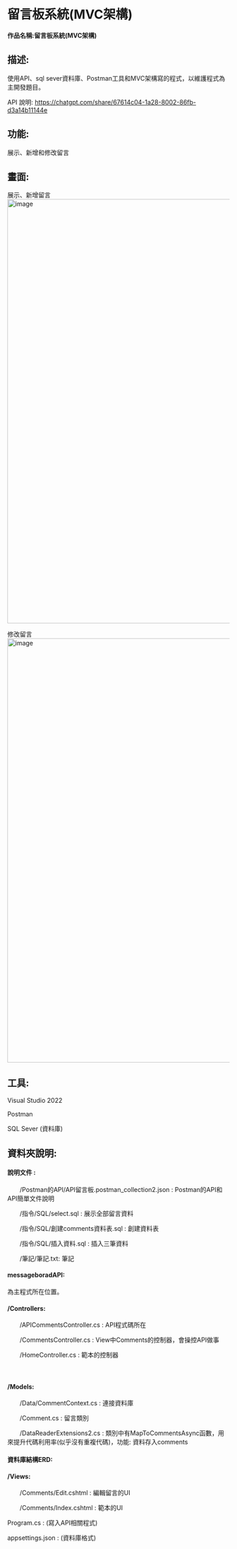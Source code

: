 # 留言板系統(MVC架構)

**作品名稱:留言板系統(MVC架構)**

## 描述:
使用API、sql sever資料庫、Postman工具和MVC架構寫的程式，以維護程式為主開發題目。

API 說明: https://chatgpt.com/share/67614c04-1a28-8002-86fb-d3a14b11144e

## 功能:

展示、新增和修改留言


## 畫面:
展示、新增留言
<img width="960" alt="image" src="https://github.com/user-attachments/assets/88c89ce7-b0aa-40ef-a568-7d874914d143" />

修改留言
<img width="960" alt="image" src="https://github.com/user-attachments/assets/5fc30f4a-f892-45d8-8170-1c6a479eb3e1" />


## 工具:

Visual Studio 2022

Postman

SQL Sever (資料庫)

## 資料夾說明:

#### 說明文件 :

　　/Postman的API/API留言板.postman_collection2.json : Postman的API和API簡單文件說明

　　/指令/SQL/select.sql : 展示全部留言資料

　　/指令/SQL/創建comments資料表.sql : 創建資料表

　　/指令/SQL/插入資料.sql : 插入三筆資料

　　/筆記/筆記.txt: 筆記

#### messageboradAPI:

為主程式所在位置。

#### /Controllers:
　　/APICommentsController.cs : API程式碼所在

　　/CommentsController.cs : View中Comments的控制器，會操控API做事
  
　　/HomeController.cs : 範本的控制器
  
　　
#### /Models:
　　/Data/CommentContext.cs : 連接資料庫
  
　　/Comment.cs : 留言類別
  
　　/DataReaderExtensions2.cs : 類別中有MapToCommentsAsync函數，用來提升代碼利用率(似乎沒有重複代碼)，功能: 資料存入comments
  

#### 資料庫結構ERD:



#### /Views:

　　/Comments/Edit.cshtml : 編輯留言的UI
  
　　/Comments/Index.cshtml : 範本的UI


Program.cs : (寫入API相關程式)

appsettings.json : (資料庫格式)
